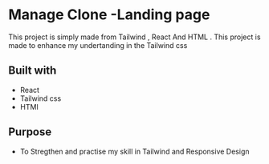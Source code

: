 # Manage Clone -Landing page 

This project is simply made from Tailwind , React And HTML .
This project is made to enhance my undertanding in the Tailwind css 

## Built with 
- React 
- Tailwind css 
- HTMl 

## Purpose 
- To Stregthen and practise my skill in Tailwind and Responsive Design 